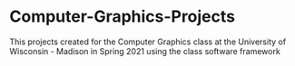 # Computer-Graphics-Projects
This projects created for the Computer Graphics class at the University of Wisconsin - Madison in Spring 2021 using the class software framework

